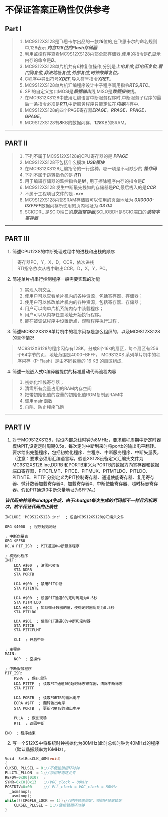 # 不保证答案正确性仅供参考
## Part Ⅰ
> 1. MC9S12XS128是飞思卡尔出品的一款***16***位的,在飞思卡尔的命名规则中,128表示  ___内含128位的Flash存储器___  
> 2.  利用监控程序查看MC9S12XS128内部全部存储器,使用的指令是***E***,显示内存的命令是***D***。
> 3. MC9S12XS128单片机共有6种复位操作,分别是***上电复位,低电压复位,看门狗复位,非法地址复位,外部复位,时钟故障复位。***
> 4. C程序中导出符号***XDEF***,导入符号指令***XREF***。
> 5. MC9S12XS128单片机汇编程序设计中子程序调用指令***RTS,RTC***。
> 6. SPI的自定义接口MOSI是***数据输出***线,MISO是***数据接收***线。
> 7. 在MC9S12XS128中使用汇编语言中断服务程序时,中断服务子程序的最后一条指令必须是***RTI***,中断服务程序只能定位在***内容***内存中.
> 8. MC9S12XS128的四个PAGE寄存器***EPAGE，RPAGE，PPAGE，GPAGE***。
> 9. MC9S12XS128有***8***KB的数据闪存，***128***KB的SRAM。

___

## PART Ⅱ
> 1. 下列不属于MC9S12XS128的CPU寄存器的是 ***PPAGE***
> 2. MC9S12XS128不包括什么模块 ***USB模块***
> 3. 在MC9S12XS128汇编指令的一行这种，哪一项是不可缺少的 ***操作码***
> 4. 下列不属于跳转指令的是 ***RTI***
> 5. 用于编辑存储器的监控指令是***M*** , 用于擦除程序内存的指令是***E***
> 6. MC9S12XS128 发生中断最先栈如的存储器是***PC***,最后栈入的是***CCR***
> 7. 不属于工程项目文件的是 ***.exe***
> 8. MC9S12XS128内部SRAM存储器可以使用的页面地址为 ***0X0000-0XFFFF***数据闪存所使用的页内地址为 ***$03~$04***
> 9. SCIODRL 是SCIO端口的***数据寄存器***,SCLIOBDH是SCIO端口的***波特率寄存器***
___

## PART Ⅲ
1. 简述CPU12XS的中断处理过程中的进栈和出栈的顺序
> 寄存器PC，Y，X，D，CCR，依次进栈   
> RTI指令依次从栈中取出CCR，D，X，Y，PC。

2. 简述单片机串行控制程序一般需要实现的功能
> 1. 实现人机交互  ,
> 2. 使用户可以查看单片机内的各种资源，包括寄存器、存储器；  
> 3. 使用户可以修改单片机内的各种资源，包括寄存器、存储器；  
> 4. 用户可以向单片机系统内存中装载程序；  
> 5. 用户可以从内存任意地址开始执行程序。  
> 6. 能在被调试程序中设置断点，观察程序执行过程 . 

3. 简述MC9S12XS128单片机中的程序闪存是怎么组织的，以及MC9S12XS128的具体情况
> MC9S12XS128的程序闪存有128K，分成8个16k的扇区，每个扇区有256个64字节的页，地址范围是$4000-$BFFF。
> MC9S12XS 系列单片机中的程序闪存（P-Flash）是由不同数量的 16 KB 的扇区组成.

4. 简述一般嵌入式C编译器提供的标准启动代码流程内容
> 1. 初始化堆栈寄存器；  
> 2. 清零所有变量占用的RAM内存空间  
> 3. 把带初始化值的变量的初始化值ROM复制到RAM中  
> 4. 调用main函数  
> 5. 自陷，防止程序飞跑  

___

## PART Ⅳ
1. 对于MC9S12XS128，假设内部总线时钟为8MHIz，要求编程周期中断定时器模块PIT,设定定时周期0.5s，每次定时中断到来时将portb的输出电平翻转。要求给出完整程序，包括初始化程序、主程序、中断服务程序、中断矢量表。（注意：要求必须用汇编语言写，假设XS128设备定义汇编头文件为MC9S12XS128.inc,DDRB 和PORTB定义为PORTB的数据方向寄存器和数据端口寄存器，PITCFLMT、PITCE、PITMUX、PITMTLDO、PITLDO、PITINTE、PITTF 分别定义为PIT控制寄存器、通道使能寄存器、复用寄存器、微计数器加载寄存器0、加载寄存器0、中断使能寄存器、超时标志寄存器。假设PIT通道0中断欠量地址为$FF7A。)  

___该代码由神奇的chatgpt生成，由于chatgpt每次生成的代码都不一样且宕机两次，故不保证代码的正确性___
```
INCLUDE 'MC9S12XS128.inc'  ; 包含MC9S12XS128的汇编头文件

ORG $4000  ; 程序起始地址

; 中断向量表
ORG $FF80
DC.W PIT_ISR  ; PIT通道0中断服务程序

; 初始化程序
INIT:
    LDA #$00  ; 清零PORTB
    STA DDRB
    STA PORTB

    LDA #$00  ; 禁用PIT中断
    STA PITINTE

    LDA #$00  ; 设置PIT通道0的定时周期为0.5秒
    STA PITMTLDO
    LDA #$C3  ; 加载微计数器的值，使得定时器周期为0.5秒
    STA PITLDO

    LDA #$01  ; 使能PIT通道0的中断和定时器
    STA PITCE
    STA PITCFLMT

    CLI  ; 开启中断

; 主程序
MAIN:
    NOP  ; 空操作

; 中断服务程序
PIT_ISR:
    PSHA  ; 保存现场
    LDA PITTF  ; 读取PIT通道0的超时标志寄存器，清除中断标志
    STA PITTF

    LDA PORTB  ; 读取PORTB的输出电平
    EORA #$FF  ; 翻转输出电平
    STA PORTB  ; 更新PORTB的输出电平

    PULA  ; 恢复现场
    RTI  ; 返回中断

END  ; 程序结束

```
2. 写一个S12XS中将系统时钟初始化为80MHz(此时总线时钟为40MHz)的程序（默认晶振频率为16MHz）。

```C
Void  SetBusCLK_40M(void)
{
CLKSEL_PLLSEL = 0;//不使能锁相环时钟
PLLCTL_PLLON  = 1;//锁相环电路允许
REFDV=0x80|0x07  ;
SYNR=0xC0|0x13   ;//VOC_clock = 80MHz
POSTDIV=0x00     ;// PLL_clock = VOC_clock = 80MHz
  _asm(nop);
  _asm(nop);
while(!(CRGFLG_LOCK == 1));//时钟频率稳定，锁相环频率锁定
    CLKSEL_PLLSEL = 1;//使能锁相环时钟
}


```
